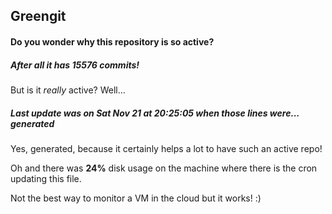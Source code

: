 ## Greengit

#### Do you wonder why this repository is so active?

##### After all it has 15576 commits!

But is it *really* active? Well...

##### Last update was on Sat Nov 21 at 20:25:05 when those lines were... generated

Yes, generated, because it certainly helps a lot to have such an active repo!

Oh and there was **24%** disk usage on the machine
where there is the cron updating this file.

Not the best way to monitor a VM in the cloud but it works! :)
